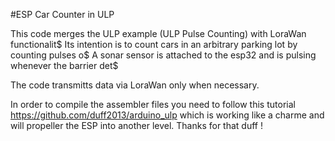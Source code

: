 #ESP Car Counter in ULP

This code merges the ULP example (ULP Pulse Counting) with LoraWan functionalit$
Its intention is to count cars in an arbitrary parking lot by counting pulses o$
A sonar sensor is attached to the esp32 and is pulsing whenever the barrier det$

The code transmitts data via LoraWan only when necessary.       

In order to compile the assembler files you need to follow this tutorial https://github.com/duff2013/arduino_ulp 
which is working like a charme and will propeller the ESP into another level. Thanks for that duff !


